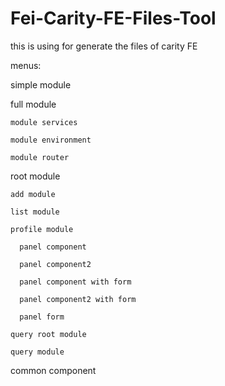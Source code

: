 # Fei-Carity-FE-Files-Tool

this is using for generate the files of carity FE

menus:

  simple module
  
  
  full module
  
    module services
    
    module environment
      
    module router
      
  
  root module
  
    add module
    
    list module
    
    profile module
    
      panel component
      
      panel component2
      
      panel component with form
      
      panel component2 with form
      
      panel form
      
    query root module
    
    query module
    
 
 
  common component
  
  
  
  
  
  
  
